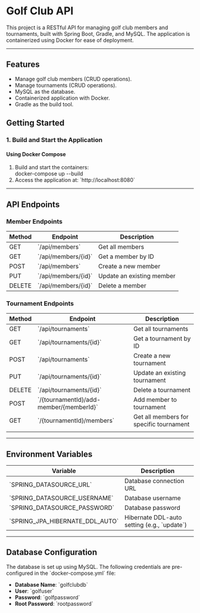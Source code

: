 # Golf Club API

This project is a RESTful API for managing golf club members and tournaments, built with Spring Boot, Gradle, and MySQL. The application is containerized using Docker for ease of deployment.

---

## Features

- Manage golf club members (CRUD operations).
- Manage tournaments (CRUD operations).
- MySQL as the database.
- Containerized application with Docker.
- Gradle as the build tool.
## Getting Started

### **1. Build and Start the Application**

#### **Using Docker Compose**
1. Build and start the containers: \
   docker-compose up --build
2. Access the application at: \`http://localhost:8080\`

---

## API Endpoints

### **Member Endpoints**
| Method | Endpoint              | Description               |
|--------|-----------------------|---------------------------|
| GET    | \`/api/members\`      | Get all members           |
| GET    | \`/api/members/{id}\` | Get a member by ID        |
| POST   | \`/api/members\`      | Create a new member       |
| PUT    | \`/api/members/{id}\` | Update an existing member |
| DELETE | \`/api/members/{id}\` | Delete a member           |

### **Tournament Endpoints**
| Method | Endpoint                                  | Description                             |
|--------|-------------------------------------------|-----------------------------------------|
| GET    | \`/api/tournaments\`                      | Get all tournaments                     |
| GET    | \`/api/tournaments/{id}\`                 | Get a tournament by ID                  |
| POST   | \`/api/tournaments\`                      | Create a new tournament                 |
| PUT    | \`/api/tournaments/{id}\`                 | Update an existing tournament           |
| DELETE | \`/api/tournaments/{id}\`                 | Delete a tournament                     |
| POST   | \`/{tournamentId}/add-member/{memberId}\` | Add member to tournament                |
| GET    | \`/{tournamentId}/members\`               | Get all members for specific tournament |
|        |                                           |                                         |

---

## Environment Variables

| Variable                          | Description                                   |
|-----------------------------------|-----------------------------------------------|
| \`SPRING_DATASOURCE_URL\`         | Database connection URL                       |
| \`SPRING_DATASOURCE_USERNAME\`    | Database username                             |
| \`SPRING_DATASOURCE_PASSWORD\`    | Database password                             |
| \`SPRING_JPA_HIBERNATE_DDL_AUTO\` | Hibernate DDL-auto setting (e.g., \`update\`) |

---

## Database Configuration

The database is set up using MySQL. The following credentials are pre-configured in the \`docker-compose.yml\` file:

- **Database Name**: \`golfclubdb\`
- **User**: \`golfuser\`
- **Password**: \`golfpassword\`
- **Root Password**: \`rootpassword\`
